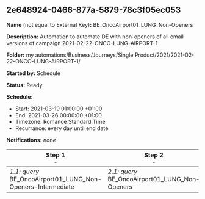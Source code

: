 ## 2e648924-0466-877a-5879-78c3f05ec053

**Name** (not equal to External Key)**:** BE_OncoAirport01_LUNG_Non-Openers

**Description:** Automation to automate DE with non-openers of all email versions of campaign 2021-02-22-ONCO-LUNG-AIRPORT-1

**Folder:** my automations/Business/Journeys/Single Product/2021/2021-02-22-ONCO-LUNG-AIRPORT-1/

**Started by:** Schedule

**Status:** Ready

**Schedule:**

* Start: 2021-03-19 01:00:00 +01:00
* End: 2021-03-26 00:00:00 +01:00
* Timezone: Romance Standard Time
* Recurrance: every day until end date

**Notifications:** _none_


| Step 1<br>_<small>-</small>_ | Step 2<br>_<small>-</small>_ |
| --- | --- |
| _1.1: query_<br>BE_OncoAirport01_LUNG_Non-Openers-Intermediate | _2.1: query_<br>BE_OncoAirport01_LUNG_Non-Openers |
